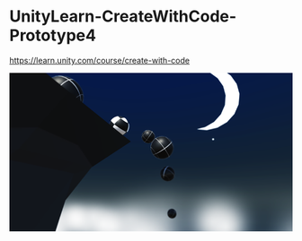 # UnityLearn-CreateWithCode-Prototype4
https://learn.unity.com/course/create-with-code

![alt text](https://raw.githubusercontent.com/blajh/UnityLearn-CreateWithCode-Prototype4/main/UnityLearn-CreateWithCode-Prototype4.png)

